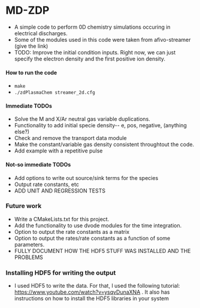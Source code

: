 # MD-ZDP

- A simple code to perform 0D chemistry simulations occuring in electrical discharges.
- Some of the modules used in this code were taken from afivo-streamer (give the link)
- TODO: Improve the initial condition inputs. Right now, we can just specify the electron density and the first positive ion density.

#### How to run the code

- `make`
- `./zdPlasmaChem streamer_2d.cfg`

#### Immediate TODOs
- Solve the M and X/Ar neutral gas variable duplications.
- Functionality to add initial specie density-- e, pos, negative, (anything else?)
- Check and remove the transport data module
- Make the constant/variable gas density consistent throughtout the code.
- Add example with a repetitive pulse 

#### Not-so immediate TODOs
- Add options to write out source/sink terms for the species
- Output rate constants, etc
- ADD UNIT AND REGRESSION TESTS


### Future work
- Write a CMakeLists.txt for this project.
- Add the functionality to use dvode modules for the time integration.
- Option to output the rate constants as a matrix
- Option to output the rates/rate constants as a function of some parameters.
- FULLY DOCUMENT HOW THE HDF5 STUFF WAS INSTALLED AND THE PROBLEMS
### Installing HDF5 for writing the output
- I used HDF5 to write the data. For that, I used the following tutorial: https://www.youtube.com/watch?v=ysqvDunaXNA . It also has instructions on how to install the HDF5 libraries in your system
